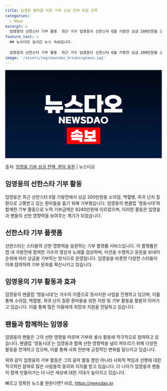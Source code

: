 ```yaml
---
title: 임영웅 환아를 위한 기부 상금 전액 후원 조목
categories:
  - News
excerpt: >
  임영웅의 선한스타 기부 활동  최근 가수 임영웅이 선한스타 6월 가왕전 상금 200만원을 소아암, 백혈병, …
feature_text: >
  ## 뉴스다오 실시간 뉴스 속보입니다.

  임영웅의 선한스타 기부 활동  최근 가수 임영웅이 선한스타 6월 가왕전 상금 200만원을 소아암, 백혈병, …
image: '/assets/img/newsdao_breakingnews.jpg'
---
```


![뉴스다오 속보](/assets/img/newsdao_breakingnews.jpg)

<p>출처: <a href="https://newsdao.kr/4617" rel="dofollow">임영웅 기부 상금 전액, 환아 후원</a> | 뉴스다오</p>

<h2>임영웅의 선한스타 기부 활동</h2>

임영웅은 최근 선한스타 6월 가왕전에서 상금 200만원을 소아암, 백혈병, 희귀 난치 질환으로 고통받고 있는 환아들을 돕기 위해 기부했습니다. 임영웅의 팬클럽 '영웅시대'와 함께한 기부 활동으로 누적 기부금액은 8240만원에 이르렀으며, 이러한 활동은 임영웅과 팬들의 선한 영향력을 보여주는 계기가 되었습니다.

<h2 data-ke-size="size26">선한스타 기부 플랫폼</h2>
<p data-ke-size="size16">선한스타는 스타들의 선한 영향력을 응원하는 기부 플랫폼 서비스입니다. 이 플랫폼은 앱 내 가왕전에 참여한 가수의 영상과 노래를 감상하며, 미션을 수행하고 응원을 보내어 순위에 따라 상금을 기부하는 방식으로 운영됩니다. 임영웅을 비롯한 다양한 스타들이 이에 참여하여 기부 문화를 확산시키고 있습니다.</p>

<h2 data-ke-size="size26">임영웅의 기부 활동과 효과</h2>
<p data-ke-size="size16">임영웅의 팬클럽 '영웅시대'는 가수의 이름으로 정서지원 사업을 진행하고 있으며, 이를 통해 소아암, 백혈병, 희귀 난치 질환 환아들을 위한 지원 및 기부 활동을 활발히 이어가고 있습니다. 이를 통해 많은 이들에게 희망과 지원을 전달하고 있습니다.</p>

<h2 data-ke-size="size26">팬들과 함께하는 임영웅</h2>
<p data-ke-size="size16">임영웅의 팬들은 그의 선한 영향을 따르며 기부와 봉사 활동에 적극적으로 참여하고 있습니다. 팬클럽 '영웅시대'는 임영웅과 함께 선한 영향력을 널리 퍼뜨리기 위해 다양한 활동을 전개하고 있으며, 이를 통해 사회 전반에 긍정적인 변화를 일으키고 있습니다.</p>

위와 같이 임영웅의 기부 활동은 그의 음악 활동 뿐만 아니라 사회적 책임과 선행에 대한 적극적인 참여로 많은 사람들의 동의와 지지를 받고 있습니다. 더 나아가 임영웅과 팬들이 함께 만들어가는 더 나은 세상에 대한 기대가 높아지고 있습니다. 

빠르고 정확한 뉴스를 원한다면? 바로, <a href="https://newsdao.kr" rel="dofollow">https://newsdao.kr</a>


    

